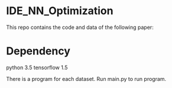 # IDE_NN_Optimization
This repo contains the code and data of the following paper:

# Dependency
python 3.5
tensorflow 1.5

There is a program for each dataset.
Run main.py to run program.
